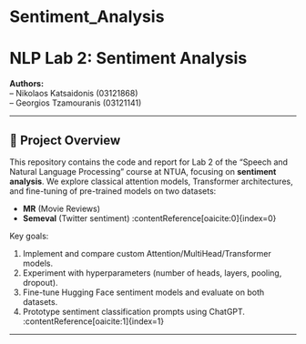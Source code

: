 # Sentiment_Analysis

# NLP Lab 2: Sentiment Analysis

**Authors:**  
– Nikolaos Katsaidonis (03121868)  
– Georgios Tzamouranis (03121141)  

---

## 📖 Project Overview

This repository contains the code and report for Lab 2 of the “Speech and Natural Language Processing” course at NTUA, focusing on **sentiment analysis**. We explore classical attention models, Transformer architectures, and fine-tuning of pre-trained models on two datasets:  
- **MR** (Movie Reviews)  
- **Semeval** (Twitter sentiment) :contentReference[oaicite:0]{index=0}

Key goals:  
1. Implement and compare custom Attention/MultiHead/Transformer models.  
2. Experiment with hyperparameters (number of heads, layers, pooling, dropout).  
3. Fine-tune Hugging Face sentiment models and evaluate on both datasets.  
4. Prototype sentiment classification prompts using ChatGPT. :contentReference[oaicite:1]{index=1}

---


